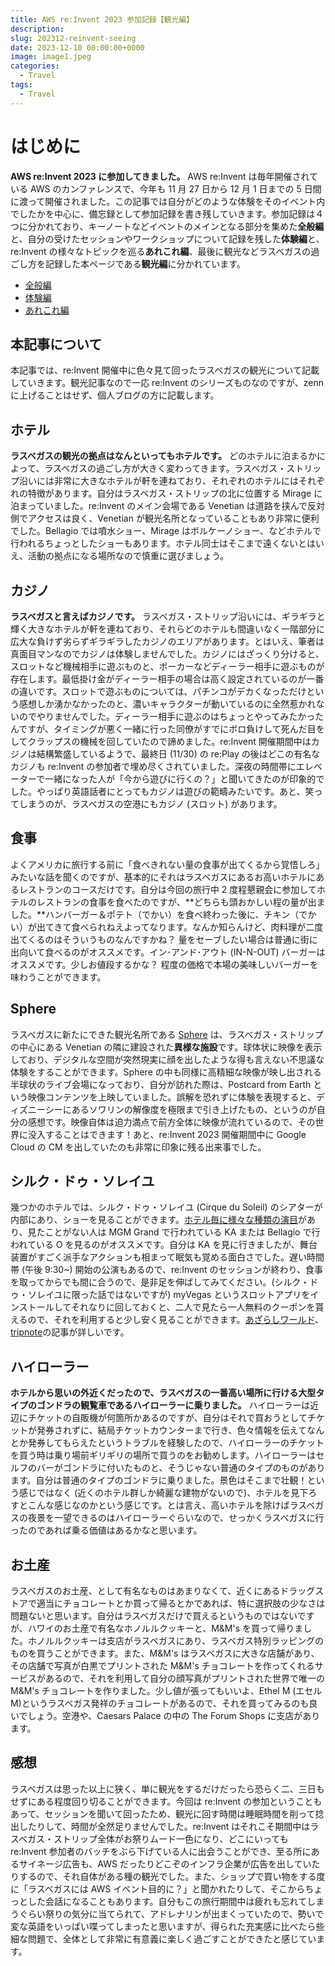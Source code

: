 ```yaml
---
title: AWS re:Invent 2023 参加記録【観光編】
description:
slug: 202312-reinvent-seeing
date: 2023-12-10 00:00:00+0000
image: image1.jpeg
categories:
  - Travel
tags:
  - Travel
---
```


# はじめに

**AWS re:Invent 2023 に参加してきました。** AWS re:Invent は毎年開催されている AWS のカンファレンスで、今年も 11 月 27 日から 12 月 1 日までの 5 日間に渡って開催されました。この記事では自分がどのような体験をそのイベント内でしたかを中心に、備忘録として参加記録を書き残していきます。参加記録は４つに分かれており、キーノートなどイベントのメインとなる部分を集めた**全般編**と、自分の受けたセッションやワークショップについて記録を残した**体験編**と、re:Invent の様々なトピックを巡る**あれこれ編**、最後に観光などラスベガスの過ごし方を記録した本ページである**観光編**に分かれています。

- [全般編](https://zenn.dev/uakihir0/articles/231210-reinvent-general)
- [体験編](https://zenn.dev/uakihir0/articles/231210-reinvent-experience)
- [あれこれ編](https://zenn.dev/uakihir0/articles/231210-reinvent-arekore)

## 本記事について

本記事では、re:Invent 開催中に色々見て回ったラスベガスの観光について記載していきます。観光記事なので一応 re:Invent のシリーズものなのですが、zenn に上げることはせず、個人ブログの方に記載します。

## ホテル

**ラスベガスの観光の拠点はなんといってもホテルです。** どのホテルに泊まるかによって、ラスベガスの過ごし方が大きく変わってきます。ラスベガス・ストリップ沿いには非常に大きなホテルが軒を連ねており、それぞれのホテルにはそれぞれの特徴があります。自分はラスベガス・ストリップの北に位置する Mirage に泊まっていました。re:Invent のメイン会場である Venetian は道路を挟んで反対側でアクセスは良く、Venetian が観光名所となっていることもあり非常に便利でした。Bellagio では噴水ショー、Mirage はボルケーノショー、などホテルで行われるちょっとしたショーもあります。ホテル同士はそこまで遠くないとはいえ、活動の拠点になる場所なので慎重に選びましょう。

## カジノ

**ラスベガスと言えばカジノです。** ラスベガス・ストリップ沿いには、ギラギラと輝く大きなホテルが軒を連ねており、それらどのホテルも間違いなく一階部分に広大な負けず劣らずギラギラしたカジノのエリアがあります。とはいえ、筆者は真面目マンなのでカジノは体験しませんでした。カジノにはざっくり分けると、スロットなど機械相手に遊ぶものと、ポーカーなどディーラー相手に遊ぶものが存在します。最低掛け金がディーラー相手の場合は高く設定されているのが一番の違いです。スロットで遊ぶものについては、パチンコがデカくなっただけという感想しか湧かなかったのと、濃いキャラクターが動いているのに全然惹かれないのでやりませんでした。ディーラー相手に遊ぶのはちょっとやってみたかったんですが、タイミングが悪く一緒に行った同僚がすでにボロ負けして死んだ目をしてクラップスの機械を回していたので諦めました。re:Invent 開催期間中はカジノは結構繁盛しているようで、最終日 (11/30) の re:Play の後はどこの有名なカジノも re:Invent の参加者で埋め尽くされていました。深夜の時間帯にエレベーターで一緒になった人が「今から遊びに行くの？」と聞いてきたのが印象的でした。やっぱり英語話者にとってもカジノは遊びの範疇みたいです。あと、笑ってしまうのが、ラスベガスの空港にもカジノ (スロット) があります。

## 食事

よくアメリカに旅行する前に「食べきれない量の食事が出てくるから覚悟しろ」みたいな話を聞くのですが、基本的にそれはラスベガスにあるお高いホテルにあるレストランのコースだけです。自分は今回の旅行中 2 度程懇親会に参加してホテルのレストランの食事を食べたのですが、**どちらも頭おかしい程の量が出ました。**ハンバーガー＆ポテト（でかい）を食べ終わった後に、チキン（でかい）が出てきて食べられねえよってなります。なんか知らんけど、肉料理が二度出てくるのはそういうものなんですかね？ 量をセーブしたい場合は普通に街に出向いて食べるのがオススメです。イン･アンド･アウト (IN-N-OUT) バーガーはオススメです。少しお値段するかな？ 程度の価格で本場の美味しいバーガーを味わうことができます。

## Sphere

ラスベガスに新たにできた観光名所である [Sphere](https://www.thespherevegas.com/shows/the-sphere-experience) は、ラスベガス・ストリップの中心にある Venetian の隣に建設された**異様な施設**です。球体状に映像を表示しており、デジタルな空間が突然現実に顔を出したような得も言えない不思議な体験をすることができます。Sphere の中も同様に高精細な映像が映し出される半球状のライブ会場になっており、自分が訪れた際は、Postcard from Earth という映像コンテンツを上映していました。誤解を恐れずに体験を表現すると、ディズニーシーにあるソワリンの解像度を極限まで引き上げたもの、というのが自分の感想です。映像自体は迫力満点で前方全体に映像が流れているので、その世界に没入することはできます！あと、re:Invent 2023 開催期間中に Google Cloud の CM を出していたのも非常に印象に残る出来事でした。

## シルク・ドゥ・ソレイユ

幾つかのホテルでは、シルク・ドゥ・ソレイユ (Cirque du Soleil) のシアターが内部にあり、ショーを見ることができます。[ホテル毎に様々な種類の演目](https://www.veltra.com/jp/promotion/north_america/lasvegas/cirquedusoleil/)があり、見たことがない人は MGM Grand で行われている KA または Bellagio で行われている O を見るのがオススメです。自分は KA を見に行きましたが、舞台装置がすごく派手なアクションも相まって眠気も覚める面白さでした。遅い時間帯 (午後 9:30~) 開始の公演もあるので、re:Invent のセッションが終わり、食事を取ってからでも間に合うので、是非足を伸ばしてみてください。(シルク・ドゥ・ソレイユに限った話ではないですが) myVegas というスロットアプリをインストールしてそれなりに回しておくと、二人で見たら一人無料のクーポンを貰えるので、それを利用すると少し安く見ることができます。[あざらしワールド](https://azarashiworld.jp/travel/travel_109/)、[tripnote](https://tripnote.jp/america/how-to-get-rewards-from-myvegas/)の記事が詳しいです。

## ハイローラー

**ホテルから思いの外近くだったので、ラスベガスの一番高い場所に行ける大型タイプのゴンドラの観覧車であるハイローラーに乗りました。** ハイローラーは近辺にチケットの自販機が何箇所かあるのですが、自分はそれで買おうとしてチケットが発券されずに、結局チケットカウンターまで行き、色々情報を伝えてなんとか発券してもらえたというトラブルを経験したので、ハイローラーのチケットを買う時は乗り場前ギリギリの場所で買うのをお勧めします。ハイローラーはセルフのバーがゴンドラに付いたものと、そうじゃない普通のタイプのものがあります。自分は普通のタイプのゴンドラに乗りました。景色はそこまで壮観！という感じではなく (近くのホテル群しか綺麗な建物がないので)、ホテルを見下ろすとこんな感じなのかという感じです。とは言え、高いホテルを除けばラスベガスの夜景を一望できるのはハイローラーぐらいなので、せっかくラスベガスに行ったのであれば乗る価値はあるかなと思います。

## お土産

ラスベガスのお土産、として有名なものはあまりなくて、近くにあるドラッグストアで適当にチョコレートとか買って帰るとかであれば、特に選択肢の少なさは問題ないと思います。自分はラスベガスだけで買えるというものではないですが、ハワイのお土産で有名なホノルルクッキーと、M&M's を買って帰りました。ホノルルクッキーは支店がラスベガスにあり、ラスベガス特別ラッピングのものを買うことができます。また、M&M's はラスベガスに大きな店舗があり、その店舗で写真が白黒でプリントされた M&M's チョコレートを作ってくれるサービスがあるので、それを利用して自分の顔写真がプリントされた世界で唯一の M&M's チョコレートを作りました。少し値が張ってもいいよ、Ethel M (エセル M)というラスベガス発祥のチョコレートがあるので、それを買ってみるのも良いでしょう。空港や、Caesars Palace の中の The Forum Shops に支店があります。

## 感想

ラスベガスは思った以上に狭く、単に観光をするだけだったら恐らく二、三日もせずにある程度回り切ることができます。今回は re:Invent の参加ということもあって、セッションを聞いて回ったため、観光に回す時間は睡眠時間を削って捻出したりして、時間が全然足りませんでした。re:Invent はそれこそ期間中はラスベガス・ストリップ全体がお祭りムード一色になり、どこにいっても re:Invent 参加者のバッチをぶら下げている人に出会うことができ、至る所にあるサイネージ広告も、AWS だったりどこぞのインフラ企業が広告を出していたりするので、それ自体がある種の観光でした。また、ショップで買い物をする度に「ラスベガスには AWS イベント目的に？」と聞かれたりして、そこからちょっとした会話になることもあります。自分もこの旅行期間中は疲れも忘れてしまうぐらい祭りの気分に当てられて、アドレナリンが出まくっていたので、勢いで変な英語をいっぱい喋ってしまったと思いますが、得られた充実感に比べたら些細な問題で、全体として非常に有意義に楽しく過ごすことができたと感じています。
